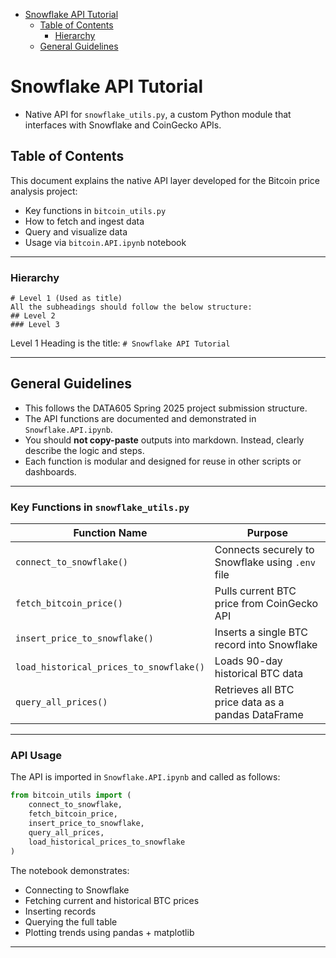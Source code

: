 <!-- toc -->

- [Snowflake API Tutorial](#Snowflake-api-tutorial)
  * [Table of Contents](#table-of-contents)
    + [Hierarchy](#hierarchy)
  * [General Guidelines](#general-guidelines)

<!-- tocstop -->

# Snowflake API Tutorial

- Native API for `snowflake_utils.py`, a custom Python module that interfaces with Snowflake and CoinGecko APIs.

## Table of Contents

This document explains the native API layer developed for the Bitcoin price analysis project:
- Key functions in `bitcoin_utils.py`
- How to fetch and ingest data
- Query and visualize data
- Usage via `bitcoin.API.ipynb` notebook

---

### Hierarchy

```
# Level 1 (Used as title)
All the subheadings should follow the below structure:
## Level 2
### Level 3
```

Level 1 Heading is the title: `# Snowflake API Tutorial`

---

## General Guidelines

- This follows the DATA605 Spring 2025 project submission structure.
- The API functions are documented and demonstrated in `Snowflake.API.ipynb`.
- You should **not copy-paste** outputs into markdown. Instead, clearly describe the logic and steps.
- Each function is modular and designed for reuse in other scripts or dashboards.

---

### Key Functions in `snowflake_utils.py`

| Function Name                      | Purpose                                             |
|-----------------------------------|-----------------------------------------------------|
| `connect_to_snowflake()`          | Connects securely to Snowflake using `.env` file    |
| `fetch_bitcoin_price()`           | Pulls current BTC price from CoinGecko API          |
| `insert_price_to_snowflake()`     | Inserts a single BTC record into Snowflake          |
| `load_historical_prices_to_snowflake()` | Loads 90-day historical BTC data              |
| `query_all_prices()`              | Retrieves all BTC price data as a pandas DataFrame  |

---

### API Usage

The API is imported in `Snowflake.API.ipynb` and called as follows:

```python
from bitcoin_utils import (
    connect_to_snowflake,
    fetch_bitcoin_price,
    insert_price_to_snowflake,
    query_all_prices,
    load_historical_prices_to_snowflake
)
```

The notebook demonstrates:
- Connecting to Snowflake
- Fetching current and historical BTC prices
- Inserting records
- Querying the full table
- Plotting trends using pandas + matplotlib

---

